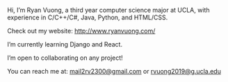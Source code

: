 Hi, I’m Ryan Vuong, a third year computer science major at UCLA, with experience in C/C++/C#, Java, Python, and HTML/CSS. 

Check out my website: http://www.ryanvuong.com/

I’m currently learning Django and React.

I’m open to collaborating on any project!

You can reach me at: mail2rv2300@gmail.com or
                     rvuong2019@g.ucla.edu
